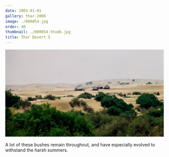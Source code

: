 ```yaml
---
date: 2003-01-01
gallery: thar-2006
image: ./000054.jpg
order: 40
thumbnail: ./000054-thumb.jpg
title: Thar Desert 5
---
```


![Thar Desert 5](./000054.jpg)

A lot of these bushes remain throughout, and have especially evolved to withstand the harsh summers.